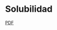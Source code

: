 # Solubilidad

[PDF](https://www.sharelatex.com/github/repos/eskalvarado/Solubilidad/builds/58e460f6717638c931599d182ed352a83eedf7c7/raw/output.pdf)
